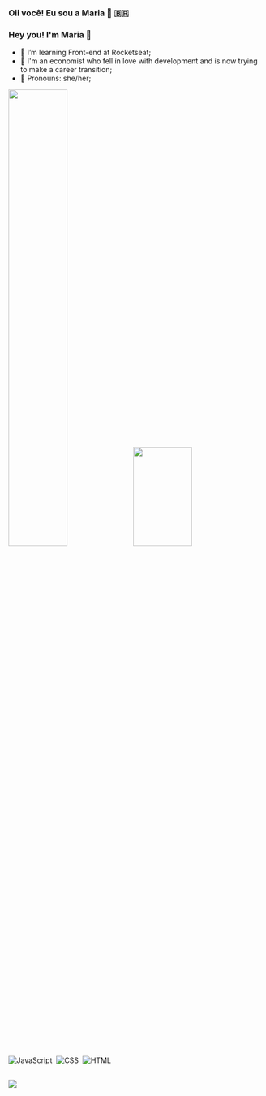 ### Oii você! Eu sou a Maria 👋 :brazil:
### Hey you! I'm Maria 👋

- 🌱 I’m learning Front-end at Rocketseat;
- 💬 I'm an economist who fell in love with development and is now trying to make a career transition;
- 🦄 Pronouns: she/her;


<div>
  <img height="48%" src="https://github-readme-stats.vercel.app/api?username=mr-asilva&show_icons=true&theme=onedark" />
  <img width="48%" height="195px" src="https://github-readme-stats.vercel.app/api/top-langs/?username=mr-asilva&layout=compact&hide_border=true&theme=onedark" />
</div> <br>

![JavaScript](https://img.shields.io/badge/JavaScript-F7DF1E?style=for-the-badge&logo=javascript&logoColor=black)&nbsp;
![CSS](https://img.shields.io/badge/CSS3-1572B6?style=for-the-badge&logo=css3&logoColor=white)&nbsp;
![HTML](https://img.shields.io/badge/HTML5-E34F26?style=for-the-badge&logo=html5&logoColor=white)&nbsp;

##

<div> 
  <a href="https://www.https://www.linkedin.com/in/mariarita-alves/" target="_blank"><img src="https://img.shields.io/badge/-LinkedIn-%230077B5?style=for-the-badge&logo=linkedin&logoColor=white" target="_blank"></a>  
</div>

